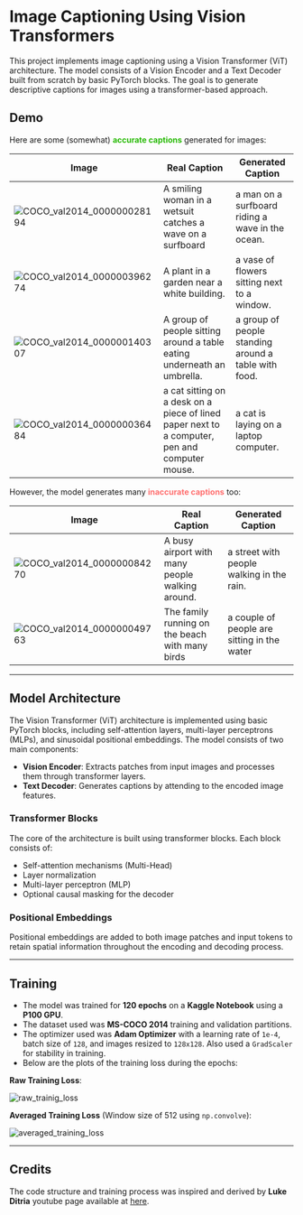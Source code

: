 # Image Captioning Using Vision Transformers

This project implements image captioning using a Vision Transformer (ViT) architecture. The model consists of a Vision Encoder and a Text Decoder built from scratch by basic PyTorch blocks. The goal is to generate descriptive captions for images using a transformer-based approach.

## Demo

Here are some (somewhat) <span style="color:#28ba07"> **accurate captions**</span> generated for images:

|Image|Real Caption|Generated Caption|
|-----|-----|-----|
|![COCO_val2014_000000028194](https://github.com/user-attachments/assets/e2498162-9b16-48fe-bd2d-ce728fe76806)| A smiling woman in a wetsuit catches a wave on a surfboard|a man on a surfboard riding a wave in the ocean.|
|![COCO_val2014_000000396274](https://github.com/user-attachments/assets/ebe0e891-4a1a-4aaa-b27d-14dff22ede75)| A plant in a garden near a white building.|a vase of flowers sitting next to a window.|
|![COCO_val2014_000000140307](https://github.com/user-attachments/assets/1b81316b-3676-40c5-a4c9-9bdff6a9331e)| A group of people sitting around a table eating underneath an umbrella.|a group of people standing around a table with food.|
|![COCO_val2014_000000036484](https://github.com/user-attachments/assets/36ed0ed9-3945-4055-9aa0-49c7dcd5c1f2)| a cat sitting on a desk on a piece of lined paper next to a computer, pen and computer mouse.|a cat is laying on a laptop computer.|

However, the model generates many <span style="color:#FF6F6F"> **inaccurate captions**</span> too:

|Image|Real Caption|Generated Caption|
|-----|-----|-----|
|![COCO_val2014_000000084270](https://github.com/user-attachments/assets/8ae9a532-7f61-465a-87f6-ab7b9656dd71)| A busy airport with many people walking around.|a street with people walking in the rain.|
|![COCO_val2014_000000049763](https://github.com/user-attachments/assets/33306507-bcff-4a89-abf3-39dd7b2257dc)| The family running on the beach with many birds|a couple of people are sitting in the water|

---

## Model Architecture

The Vision Transformer (ViT) architecture is implemented using basic PyTorch blocks, including self-attention layers, multi-layer perceptrons (MLPs), and sinusoidal positional embeddings. The model consists of two main components:

- **Vision Encoder**: Extracts patches from input images and processes them through transformer layers.
- **Text Decoder**: Generates captions by attending to the encoded image features.

### Transformer Blocks

The core of the architecture is built using transformer blocks. Each block consists of:

- Self-attention mechanisms (Multi-Head)
- Layer normalization
- Multi-layer perceptron (MLP)
- Optional causal masking for the decoder

### Positional Embeddings

Positional embeddings are added to both image patches and input tokens to retain spatial information throughout the encoding and decoding process.

---

## Training

- The model was trained for **120 epochs** on a **Kaggle Notebook** using a **P100 GPU**.
- The dataset used was **MS-COCO 2014** training and validation partitions.
- The optimizer used was **Adam Optimizer** with a learning rate of `1e-4`, batch size of `128`, and images resized to `128x128`. Also used a `GradScaler` for stability in training.
- Below are the plots of the training loss during the epochs:

**Raw Training Loss**:

![raw_trainig_loss](https://github.com/user-attachments/assets/7747d6bc-f6e2-4f40-b10d-052e13fb3613)

**Averaged Training Loss** (Window size of 512 using `np.convolve`):

![averaged_training_loss](https://github.com/user-attachments/assets/6cb0396d-d412-491e-adb1-788057babab4)

---

## Credits
The code structure and training process was inspired and derived by **Luke Ditria** youtube page available at [here](https://www.youtube.com/@LukeDitria).
